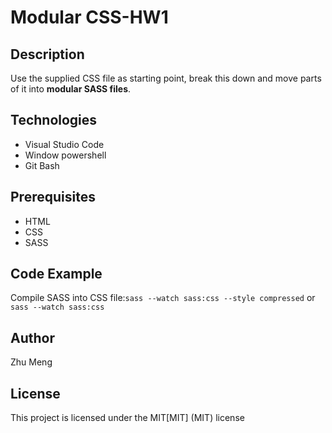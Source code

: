 # Modular CSS-HW1
## Description
Use the supplied CSS file as starting point, break this down and move parts of it into **modular SASS files**.
## Technologies
* Visual Studio Code
* Window powershell
* Git Bash
## Prerequisites
* HTML
* CSS
* SASS
## Code Example
Compile SASS into CSS file:`sass --watch sass:css --style compressed` or `sass --watch sass:css`
## Author
Zhu Meng
## License
This project is licensed under the MIT[MIT] (MIT) license
